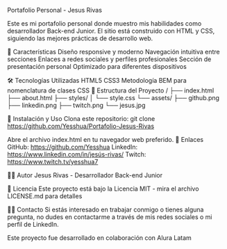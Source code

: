 Portafolio Personal - Jesus Rivas

Este es mi portafolio personal donde muestro mis habilidades como desarrollador Back-end Junior. El sitio está construido con HTML y CSS, siguiendo las mejores prácticas de desarrollo web.

🚀 Características
Diseño responsive y moderno
Navegación intuitiva entre secciones
Enlaces a redes sociales y perfiles profesionales
Sección de presentación personal
Optimizado para diferentes dispositivos

🛠️ Tecnologías Utilizadas
HTML5
CSS3
Metodología BEM para nomenclatura de clases CSS
📁 Estructura del Proyecto
/
├── index.html
├── about.html
├── styles/
│   └── style.css
└── assets/
    ├── github.png
    ├── linkedin.png
    ├── twitch.png
    └── jesus.jpg

🚀 Instalación y Uso
Clona este repositorio:
git clone https://github.com/Yesshua/Portafolio-Jesus-Rivas

Abre el archivo index.html en tu navegador web preferido.
🔗 Enlaces
GitHub: https://github.com/Yesshua
LinkedIn: https://www.linkedin.com/in/jesús-rivas/
Twitch: https://www.twitch.tv/yesshua7

👨‍💻 Autor
Jesus Rivas - Desarrollador Back-end Junior

📄 Licencia
Este proyecto está bajo la Licencia MIT - mira el archivo LICENSE.md para detalles

🙋‍♂️ Contacto
Si estás interesado en trabajar conmigo o tienes alguna pregunta, no dudes en contactarme a través de mis redes sociales o mi perfil de LinkedIn.

Este proyecto fue desarrollado en colaboración con Alura Latam